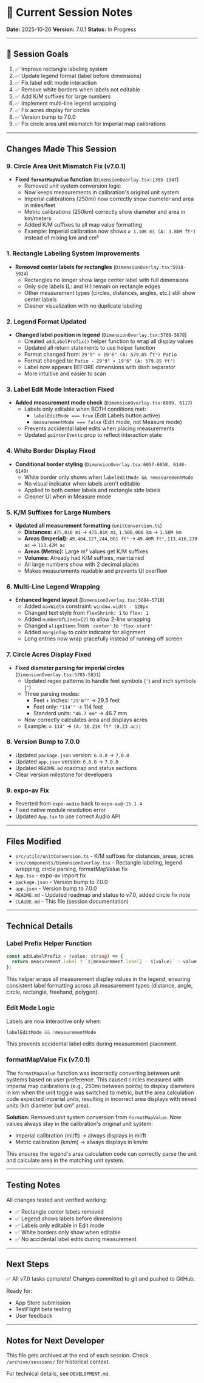 # 🤖 Current Session Notes

**Date:** 2025-10-26
**Version:** 7.0.1
**Status:** In Progress

---

## 📝 Session Goals

1. ✅ Improve rectangle labeling system
2. ✅ Update legend format (label before dimensions)
3. ✅ Fix label edit mode interaction
4. ✅ Remove white borders when labels not editable
5. ✅ Add K/M suffixes for large numbers
6. ✅ Implement multi-line legend wrapping
7. ✅ Fix acres display for circles
8. ✅ Version bump to 7.0.0
9. ✅ Fix circle area unit mismatch for imperial map calibrations

---

## Changes Made This Session

### 9. Circle Area Unit Mismatch Fix (v7.0.1)
- **Fixed `formatMapValue` function** (`DimensionOverlay.tsx:1305-1347`)
  - Removed unit system conversion logic
  - Now keeps measurements in calibration's original unit system
  - Imperial calibrations (250mi) now correctly show diameter and area in miles/feet
  - Metric calibrations (250km) correctly show diameter and area in km/meters
  - Added K/M suffixes to all map value formatting
  - Example: Imperial calibration now shows `⌀ 1.10K mi (A: 3.80M ft²)` instead of mixing km and cm²

### 1. Rectangle Labeling System Improvements
- **Removed center labels for rectangles** (`DimensionOverlay.tsx:5918-5924`)
  - Rectangles no longer show large center label with full dimensions
  - Only side labels (L: and H:) remain on rectangle edges
  - Other measurement types (circles, distances, angles, etc.) still show center labels
  - Cleaner visualization with no duplicate labeling

### 2. Legend Format Updated
- **Changed label position in legend** (`DimensionOverlay.tsx:5709-5878`)
  - Created `addLabelPrefix()` helper function to wrap all display values
  - Updated all return statements to use helper function
  - Format changed from: `29'9" × 19'6" (A: 579.85 ft²) Patio`
  - Format changed to: `Patio - 29'9" × 19'6" (A: 579.85 ft²)`
  - Label now appears BEFORE dimensions with dash separator
  - More intuitive and easier to scan

### 3. Label Edit Mode Interaction Fixed
- **Added measurement mode check** (`DimensionOverlay.tsx:6009, 6117`)
  - Labels only editable when BOTH conditions met:
    - `labelEditMode === true` (Edit Labels button active)
    - `measurementMode === false` (Edit mode, not Measure mode)
  - Prevents accidental label edits when placing measurements
  - Updated `pointerEvents` prop to reflect interaction state

### 4. White Border Display Fixed
- **Conditional border styling** (`DimensionOverlay.tsx:6057-6058, 6148-6149`)
  - White border only shows when `labelEditMode && !measurementMode`
  - No visual indicator when labels aren't editable
  - Applied to both center labels and rectangle side labels
  - Cleaner UI when in Measure mode

### 5. K/M Suffixes for Large Numbers
- **Updated all measurement formatting** (`unitConversion.ts`)
  - **Distances:** `475,010 mi` → `475.01K mi`, `1,500,000 km` → `1.50M km`
  - **Areas (Imperial):** `49,404,127,244,061 ft²` → `49.40M ft²`, `113,416,270 ac` → `113.42M ac`
  - **Areas (Metric):** Large m² values get K/M suffixes
  - **Volumes:** Already had K/M suffixes, maintained
  - All large numbers show with 2 decimal places
  - Makes measurements readable and prevents UI overflow

### 6. Multi-Line Legend Wrapping
- **Enhanced legend layout** (`DimensionOverlay.tsx:5684-5718`)
  - Added `maxWidth` constraint: `window.width - 120px`
  - Changed text style from `flexShrink: 1` to `flex: 1`
  - Added `numberOfLines={2}` to allow 2-line wrapping
  - Changed `alignItems` from `'center'` to `'flex-start'`
  - Added `marginTop` to color indicator for alignment
  - Long entries now wrap gracefully instead of running off screen

### 7. Circle Acres Display Fixed
- **Fixed diameter parsing for imperial circles** (`DimensionOverlay.tsx:5785-5831`)
  - Updated regex patterns to handle feet symbols (`'`) and inch symbols (`"`)
  - Three parsing modes:
    - Feet + inches: `"29'6""` → 29.5 feet
    - Feet only: `"114'"` → 114 feet
    - Standard units: `"46.7 mm"` → 46.7 mm
  - Now correctly calculates area and displays acres
  - Example: `⌀ 114'` → `(A: 10.21K ft² (0.23 ac))`

### 8. Version Bump to 7.0.0
- Updated `package.json` version: `6.0.0` → `7.0.0`
- Updated `app.json` version: `6.0.0` → `7.0.0`
- Updated `README.md` roadmap and status sections
- Clear version milestone for developers

### 9. expo-av Fix
- Reverted from `expo-audio` back to `expo-av@~15.1.4`
- Fixed native module resolution error
- Updated `App.tsx` to use correct Audio API

---

## Files Modified

- `src/utils/unitConversion.ts` - K/M suffixes for distances, areas, acres
- `src/components/DimensionOverlay.tsx` - Rectangle labeling, legend wrapping, circle parsing, formatMapValue fix
- `App.tsx` - expo-av import fix
- `package.json` - Version bump to 7.0.0
- `app.json` - Version bump to 7.0.0
- `README.md` - Updated roadmap and status to v7.0, added circle fix note
- `CLAUDE.md` - This file (session documentation)

---

## Technical Details

### Label Prefix Helper Function
```typescript
const addLabelPrefix = (value: string) => {
  return measurement.label ? `${measurement.label} - ${value}` : value;
};
```
This helper wraps all measurement display values in the legend, ensuring consistent label formatting across all measurement types (distance, angle, circle, rectangle, freehand, polygon).

### Edit Mode Logic
Labels are now interactive only when:
```typescript
labelEditMode && !measurementMode
```
This prevents accidental label edits during measurement placement.

### formatMapValue Fix (v7.0.1)
The `formatMapValue` function was incorrectly converting between unit systems based on user preference. This caused circles measured with imperial map calibrations (e.g., 250mi between points) to display diameters in km when the unit toggle was switched to metric, but the area calculation code expected imperial units, resulting in incorrect area displays with mixed units (km diameter but cm² area).

**Solution:** Removed unit system conversion from `formatMapValue`. Now values always stay in the calibration's original unit system:
- Imperial calibration (mi/ft) → always displays in mi/ft
- Metric calibration (km/m) → always displays in km/m

This ensures the legend's area calculation code can correctly parse the unit and calculate area in the matching unit system.

---

## Testing Notes

All changes tested and verified working:
- ✅ Rectangle center labels removed
- ✅ Legend shows labels before dimensions
- ✅ Labels only editable in Edit mode
- ✅ White borders only show when editable
- ✅ No accidental label edits during measurement

---

## Next Steps

✅ All v7.0 tasks complete! Changes committed to git and pushed to GitHub.

Ready for:
- App Store submission
- TestFlight beta testing
- User feedback

---

## Notes for Next Developer

This file gets archived at the end of each session. Check `/archive/sessions/` for historical context.

For technical details, see `DEVELOPMENT.md`.
